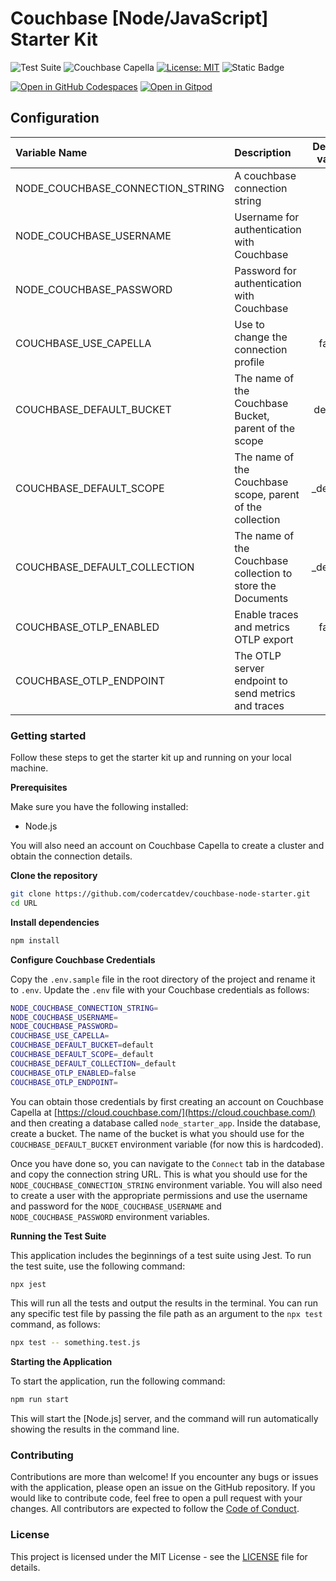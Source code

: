 <!---
This is a sample README.md file for a Couchbase Starter Kit. It includes a template for the README file that you can use in your repository. You can copy the contents of this file and replace the placeholders with the appropriate information for your starter kit.
-->

# Couchbase [Node/JavaScript] Starter Kit

![Test Suite](https://github.com/couchbase-starter-kit/URL/actions/workflows/run-tests.yml/badge.svg)
![Couchbase Capella](https://img.shields.io/badge/Couchbase_Capella-Enabled-red)
[![License: MIT](https://cdn.prod.website-files.com/5e0f1144930a8bc8aace526c/65dd9eb5aaca434fac4f1c34_License-MIT-blue.svg)](/LICENSE)
![Static Badge](https://img.shields.io/badge/Code_of_Conduct-Contributor_Covenant-violet.svg)

[![Open in GitHub Codespaces](https://github.com/codespaces/badge.svg)](https://codespaces.new/couchbase-starter-kit/URL)
[![Open in Gitpod](https://gitpod.io/button/open-in-gitpod.svg)](https://gitpod.io/#https://github.com/couchbase-starter-kit/URL)

## Configuration

| Variable Name                      | Description                                                 |      Default value       |
|:-----------------------------------|:------------------------------------------------------------|:------------------------:|
| NODE_COUCHBASE_CONNECTION_STRING  | A couchbase connection string                           |            -             |
| NODE_COUCHBASE_USERNAME           | Username for authentication with Couchbase              |            -             |
| NODE_COUCHBASE_PASSWORD           | Password for authentication with Couchbase              |            -             |
| COUCHBASE_USE_CAPELLA              | Use to change the connection profile                        |          false           |
| COUCHBASE_DEFAULT_BUCKET           | The name of the Couchbase Bucket, parent of the scope       |         default          |
| COUCHBASE_DEFAULT_SCOPE            | The name of the Couchbase scope, parent of the collection   |         _default         |
| COUCHBASE_DEFAULT_COLLECTION       | The name of the Couchbase collection to store the Documents |         _default         |
| COUCHBASE_OTLP_ENABLED             | Enable traces and metrics OTLP export                       |          false           |
| COUCHBASE_OTLP_ENDPOINT            | The OTLP server endpoint to send metrics and traces         |            -             |

### Getting started

Follow these steps to get the starter kit up and running on your local machine.

**Prerequisites**

Make sure you have the following installed:

* Node.js

You will also need an account on Couchbase Capella to create a cluster and obtain the connection details.

**Clone the repository**

```bash
git clone https://github.com/codercatdev/couchbase-node-starter.git
cd URL
```

**Install dependencies**

```bash
npm install
```

**Configure Couchbase Credentials**

Copy the `.env.sample` file in the root directory of the project and rename it to `.env`. Update the `.env` file with your Couchbase credentials as follows:

```bash
NODE_COUCHBASE_CONNECTION_STRING=
NODE_COUCHBASE_USERNAME=
NODE_COUCHBASE_PASSWORD=
COUCHBASE_USE_CAPELLA=
COUCHBASE_DEFAULT_BUCKET=default
COUCHBASE_DEFAULT_SCOPE=_default
COUCHBASE_DEFAULT_COLLECTION=_default
COUCHBASE_OTLP_ENABLED=false
COUCHBASE_OTLP_ENDPOINT=
```

You can obtain those credentials by first creating an account on Couchbase Capella at [https://cloud.couchbase.com/](https://cloud.couchbase.com/) and then creating a database called `node_starter_app`. Inside the database, create a bucket. The name of the bucket is what you should use for the `COUCHBASE_DEFAULT_BUCKET` environment variable (for now this is hardcoded).

Once you have done so, you can navigate to the `Connect` tab in the database and copy the connection string URL. This is what you should use for the `NODE_COUCHBASE_CONNECTION_STRING` environment variable. You will also need to create a user with the appropriate permissions and use the username and password for the `NODE_COUCHBASE_USERNAME` and `NODE_COUCHBASE_PASSWORD` environment variables.

**Running the Test Suite**

This application includes the beginnings of a test suite using Jest. To run the test suite, use the following command:

```bash
npx jest
```

This will run all the tests and output the results in the terminal. You can run any specific test file by passing the file path as an argument to the `npx test` command, as follows:

```bash
npx test -- something.test.js
```

**Starting the Application**

To start the application, run the following command:

```bash
npm run start
```

This will start the [Node.js] server, and the command will run automatically showing the results in the command line.

### Contributing

Contributions are more than welcome! If you encounter any bugs or issues with the application, please open an issue on the GitHub repository. If you would like to contribute code, feel free to open a pull request with your changes. All contributors are expected to follow the [Code of Conduct](CODE_OF_CONDUCT.md).

### License

This project is licensed under the MIT License - see the [LICENSE](LICENSE) file for details.